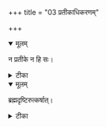 +++
title = "03 प्रतीकाधिकरणम्"

+++


<details open><summary>मूलम्</summary>

न प्रतीके न हि सः।
</details>



<details><summary>टीका</summary>

नात्मत्वेन प्रतीकेषु ध्यानं कार्यं विचक्षणैः । उपासितुः प्रतीकोहि नात्मेति मन आदिकः ॥ [473]
</details>



<details open><summary>मूलम्</summary>

ब्रह्मदृष्टिरुत्कर्षात्।
</details>



<details><summary>टीका</summary>

मन आदौ ब्रह्म दृष्टिः युक्ता चोत्कर्षतो भवेत् । राजदृष्टिस्तु भृत्ये हि फलायाभ्युदयाय च ॥ [474]
</details>

